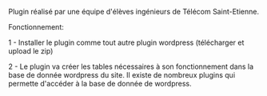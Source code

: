 Plugin réalisé par une équipe d'élèves ingénieurs de Télécom Saint-Etienne.

Fonctionnement:

1 - Installer le plugin comme tout autre plugin wordpress (télécharger et upload le zip)

2 - Le plugin va créer les tables nécessaires à son fonctionnement dans la base de donnée wordpress du site.
    Il existe de nombreux plugins qui permette d'accéder à la base de donnée de wordpress.
    
 